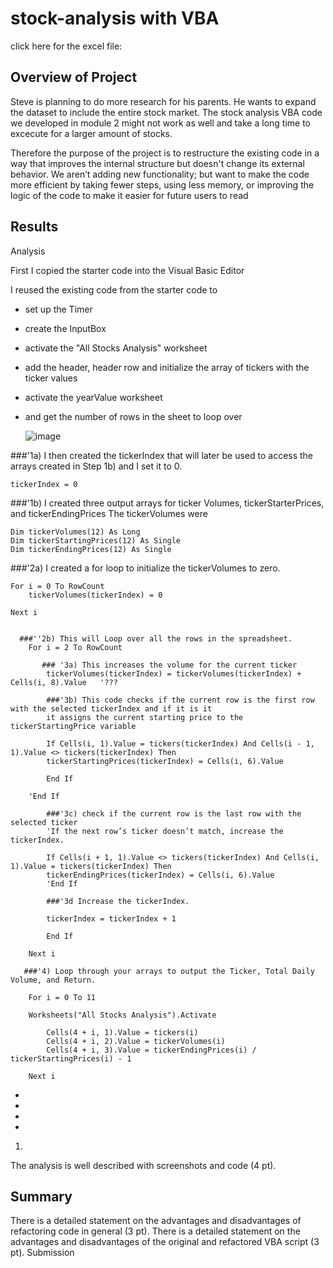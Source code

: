 # stock-analysis with VBA
click here for the excel file: 
## Overview of Project

Steve is planning to do more research for his parents. He wants to expand the dataset to include the entire stock market.
The stock analysis VBA code we developed in module 2 might not work as well and take a long time to excecute for a larger amount of stocks.

Therefore the purpose of the project is to restructure the existing code in a way that improves the internal structure but doesn't change its external behavior.
We aren’t adding new functionality; but want to make the code more efficient by taking fewer steps, using less memory, or improving the logic of the code to make it easier for future users to read

## Results

Analysis

First I copied the starter code into the Visual Basic Editor

I reused the existing code from the starter code to 
- set up the Timer
- create the InputBox
- activate the "All Stocks Analysis" worksheet
- add the header, header row and initialize the array of tickers with the ticker values
- activate the yearValue worksheet
- and get the number of rows in the sheet to loop over

  ![image](https://user-images.githubusercontent.com/91682586/138772963-ebb74438-ba95-406b-a745-85f50c30bb10.png)


###'1a) I then created the tickerIndex that will later be used to access the arrays created in Step 1b)
    and I set it to 0. 

    tickerIndex = 0

###'1b) I created three output arrays for ticker Volumes, tickerStarterPrices, and tickerEndingPrices
    The tickerVolumes were
    
    Dim tickerVolumes(12) As Long
    Dim tickerStartingPrices(12) As Single
    Dim tickerEndingPrices(12) As Single
    
###'2a) I created a for loop to initialize the tickerVolumes to zero.
    
    For i = 0 To RowCount 
        tickerVolumes(tickerIndex) = 0
               
    Next i
   
    
      ###''2b) This will Loop over all the rows in the spreadsheet.
        For i = 2 To RowCount
    
           ### '3a) This increases the volume for the current ticker 
            tickerVolumes(tickerIndex) = tickerVolumes(tickerIndex) + Cells(i, 8).Value   '???
            
            ###'3b) This code checks if the current row is the first row with the selected tickerIndex and if it is it
            it assigns the current starting price to the tickerStartingPrice variable
                                            
            If Cells(i, 1).Value = tickers(tickerIndex) And Cells(i - 1, 1).Value <> tickers(tickerIndex) Then
            tickerStartingPrices(tickerIndex) = Cells(i, 6).Value
            
            End If
                     
        'End If
             
            ###'3c) check if the current row is the last row with the selected ticker
            'If the next row’s ticker doesn’t match, increase the tickerIndex.
                                    
            If Cells(i + 1, 1).Value <> tickers(tickerIndex) And Cells(i, 1).Value = tickers(tickerIndex) Then
            tickerEndingPrices(tickerIndex) = Cells(i, 6).Value
            'End If
            
            ###'3d Increase the tickerIndex.
            
            tickerIndex = tickerIndex + 1
                                    
            End If
            
        Next i
       
       ###'4) Loop through your arrays to output the Ticker, Total Daily Volume, and Return.
        
        For i = 0 To 11
        
        Worksheets("All Stocks Analysis").Activate
        
            Cells(4 + i, 1).Value = tickers(i)
            Cells(4 + i, 2).Value = tickerVolumes(i)
            Cells(4 + i, 3).Value = tickerEndingPrices(i) / tickerStartingPrices(i) - 1
            
        Next i
        









* 
*
*
*


1. 

The analysis is well described with screenshots and code (4 pt).
## Summary
There is a detailed statement on the advantages and disadvantages of refactoring code in general (3 pt).
There is a detailed statement on the advantages and disadvantages of the original and refactored VBA script (3 pt).
Submission

